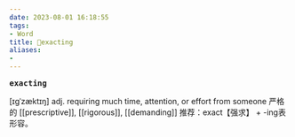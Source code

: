 ```yaml
---
date: 2023-08-01 16:18:55
tags: 
- Word
title: 📖exacting
aliases: 
- 
---
```


<pre><strong>exacting</strong></pre>

[ɪgˈzæktɪŋ]
adj. requiring much time, attention, or effort from someone 严格的
[[prescriptive]], [[rigorous]], [[demanding]]
推荐：exact【强求】 + -ing表形容。